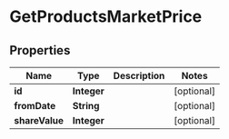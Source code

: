 
# GetProductsMarketPrice

## Properties
Name | Type | Description | Notes
------------ | ------------- | ------------- | -------------
**id** | **Integer** |  |  [optional]
**fromDate** | **String** |  |  [optional]
**shareValue** | **Integer** |  |  [optional]



